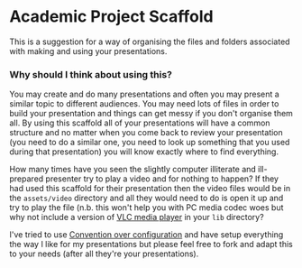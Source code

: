 # Academic Project Scaffold

This is a suggestion for a way of organising the files and folders associated with making and using your presentations.

### Why should I think about using this?

You may create and do many presentations and often you may present a similar topic to different audiences. You may need lots of files in order to build your presentation and things can get messy if you don't organise them all. By using this scaffold all of your presentations will have a common structure and no matter when you come back to review your presentation (you need to do a similar one, you need to look up something that you used during that presentation) you will know exactly where to find everything. 

How many times have you seen the slightly computer illiterate and ill-prepared presenter try to play a video and for nothing to happen? If they had used this scaffold for their presentation then the video files would be in the `assets/video` directory and all they would need to do is open it up and try to play the file (n.b. this won't help you with PC media codec woes but why not include a version of [VLC media player](http://portableapps.com/apps/music_video/vlc_portable "portableapps.com") in your `lib` directory? 

I've tried to use [Convention over configuration](http://en.wikipedia.org/wiki/Convention_over_configuration "Wikipaedia") and have setup everything the way I like for my presentations but please feel free to fork and adapt this to your needs (after all they're your presentations).
